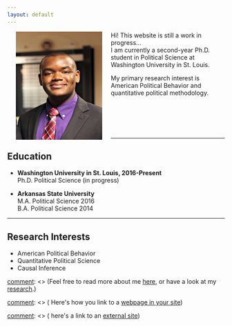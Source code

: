 ```yaml
---
layout: default
---
```



<img align="left" src="assets/prof_pic.jpg" hspace="20"  width="200" height="250" >

Hi! This website is still a work in progress... <br />
I am currently a second-year Ph.D. student in Political Science at Washington University in St. Louis.  <br />

My primary research interest is American Political Behavior and quantitative political methodology.  <br />

<br />
<br />
<br />
<br />

---

## Education
* **Washington University in St. Louis,  2016-Present** <br>
  Ph.D. Political Science (in progress) <br>

* **Arkansas State University** <br>
  M.A. Political Science 2016 <br>
  B.A. Political Science 2014

---

## Research Interests
* American Political Behavior
* Quantitative Political Science 
* Causal Inference 




[comment]: <> (I am currently a second-year Ph.D. student in Political Science at Washington University in St. Louis. )

[comment]: <> (My primary research interest is American Political Behavior and Quantitative Political Methodology. )


[comment]: <> (Feel free to read more about me [here](/about/), or have a look at my [research](/research/).)

[comment]: <> ( Here's how you link to a [webpage in your site](/teaching/))

[comment]: <> (  here's a link to an [external site](https://www.google.com))




